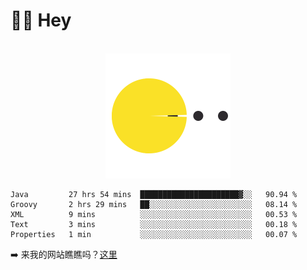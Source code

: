 
# 👋🏻 Hey
<div align="center">
	<br>
	<img src="https://raw.githubusercontent.com/Aniket965/Aniket965/master/pacman.svg?sanitize=true" width="200" height="200">
	<br>
</div>

<!--START_SECTION:waka-->
```text
Java         27 hrs 54 mins  ██████████████████████▓░░   90.94 % 
Groovy       2 hrs 29 mins   ██░░░░░░░░░░░░░░░░░░░░░░░   08.14 % 
XML          9 mins          ░░░░░░░░░░░░░░░░░░░░░░░░░   00.53 % 
Text         3 mins          ░░░░░░░░░░░░░░░░░░░░░░░░░   00.18 % 
Properties   1 min           ░░░░░░░░░░░░░░░░░░░░░░░░░   00.07 % 
```
<!--END_SECTION:waka-->

 ➡️  来我的网站瞧瞧吗？[这里](https://www.shaolongfei.com)
